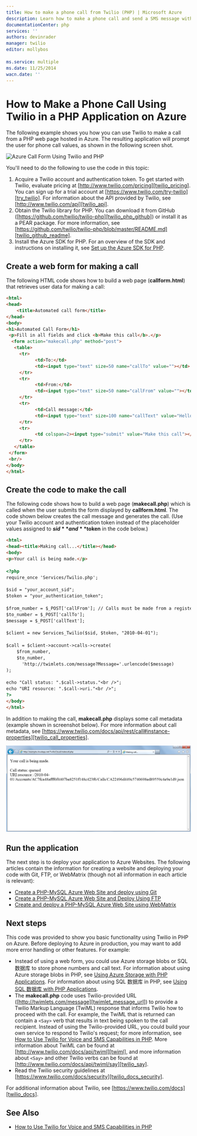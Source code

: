 ```yaml
---
title: How to make a phone call from Twilio (PHP) | Microsoft Azure
description: Learn how to make a phone call and send a SMS message with the Twilio API service on Azure. Samples are for PHP application.
documentationCenter: php
services: ''
authors: devinrader
manager: twilio
editor: mollybos

ms.service: multiple
ms.date: 11/25/2014
wacn.date: ''
---
```


# How to Make a Phone Call Using Twilio in a PHP Application on Azure 

The following example shows you how you can use Twilio to make a call from a PHP web page hosted in Azure. The resulting application will prompt the user for phone call values, as shown in the following screen shot.

![Azure Call Form Using Twilio and PHP][twilio_php]

You'll need to do the following to use the code in this topic:

1. Acquire a Twilio account and authentication token. To get started with Twilio, evaluate pricing at [http://www.twilio.com/pricing][twilio_pricing]. You can sign up for a trial account at [https://www.twilio.com/try-twilio][try_twilio]. For information about the API provided by Twilio, see [http://www.twilio.com/api][twilio_api].
2. Obtain the Twilio library for PHP. You can download it from GitHub ([https://github.com/twilio/twilio-php][twilio_php_github]) or install it as a PEAR package. For more information, see [https://github.com/twilio/twilio-php/blob/master/README.md][twilio_github_readme].
3. Install the Azure SDK for PHP. For an overview of the SDK and instructions on installing it, see [Set up the Azure SDK for PHP][setup_php_sdk].

## Create a web form for making a call

The following HTML code shows how to build a web page (**callform.html**) that retrieves user data for making a call:

```html
<html>
<head>
    <title>Automated call form</title>
</head>
<body>
<h1>Automated Call Form</h1>
 <p>Fill in all fields and click <b>Make this call</b>.</p>
  <form action="makecall.php" method="post">
   <table>
     <tr>
           <td>To:</td>
           <td><input type="text" size=50 name="callTo" value=""></td>
     </tr>
     <tr>
           <td>From:</td>
           <td><input type="text" size=50 name="callFrom" value=""></td>
     </tr>
     <tr>
           <td>Call message:</td>
           <td><input type="text" size=100 name="callText" value="Hello. This is the call text. Good bye." /></td>
     </tr>
     <tr>
           <td colspan=2><input type="submit" value="Make this call"></td>
     </tr>
   </table>
 </form>
 <br/>
</body>
</html>
```

## Create the code to make the call
The following code shows how to build a web page (**makecall.php**) which is called when the user submits the form displayed by **callform.html**. The code shown below creates the call message and generates the call. (Use your Twilio account and authentication token instead of the placeholder values assigned to **$sid** and **$token** in the code below.)

```html
<html>
<head><title>Making call...</title></head>
<body>
<p>Your call is being made.</p>

<?php
require_once 'Services/Twilio.php';

$sid = "your_account_sid";
$token = "your_authentication_token";

$from_number = $_POST['callFrom']; // Calls must be made from a registered Twilio number.
$to_number = $_POST['callTo'];
$message = $_POST['callText'];

$client = new Services_Twilio($sid, $token, "2010-04-01");

$call = $client->account->calls->create(
    $from_number, 
    $to_number,
      'http://twimlets.com/message?Message='.urlencode($message)
);

echo "Call status: ".$call->status."<br />";
echo "URI resource: ".$call->uri."<br />";
?>
</body>
</html>
```

In addition to making the call, **makecall.php** displays some call metadata (example shown in screenshot below). For more information about call metadata, see [https://www.twilio.com/docs/api/rest/call#instance-properties][twilio_call_properties].

![Azure Call Response Using Twilio and PHP][twilio_php_response]

## Run the application
The next step is to deploy your application to Azure Websites. The following articles contain the information for creating a website and deploying your code with Git, FTP, or WebMatrix (though not all information in each article is relevant):

* [Create a PHP-MySQL Azure Web Site and deploy using Git][website-git]
* [Create a PHP-MySQL Azure Web Site and Deploy Using FTP][website-ftp]
* [Create and deploy a PHP-MySQL Azure Web Site using WebMatrix][website-webmatrix]

## Next steps
This code was provided to show you basic functionality using Twilio in PHP on Azure. Before deploying to Azure in production, you may want to add more error handling or other features. For example:

* Instead of using a web form, you could use Azure storage blobs or SQL 数据库 to store phone numbers and call text. For information about using Azure storage blobs in PHP, see [Using Azure Storage with PHP Applications][howto_blob_storage_php]. For information about using SQL 数据库 in PHP, see [Using SQL 数据库 with PHP Applications][howto_sql_azure_php].
* The **makecall.php** code uses Twilio-provided URL ([http://twimlets.com/message][twimlet_message_url]) to provide a Twilio Markup Language (TwiML) response that informs Twilio how to proceed with the call. For example, the TwiML that is returned can contain a `<Say>` verb that results in text being spoken to the call recipient. Instead of using the Twilio-provided URL, you could build your own service to respond to Twilio's request; for more information, see [How to Use Twilio for Voice and SMS Capabilities in PHP][howto_twilio_voice_sms_php]. More information about TwiML can be found at [http://www.twilio.com/docs/api/twiml][twiml], and more information about `<Say>` and other Twilio verbs can be found at [http://www.twilio.com/docs/api/twiml/say][twilio_say].
* Read the Twilio security guidelines at [https://www.twilio.com/docs/security][twilio_docs_security].

For additional information about Twilio, see [https://www.twilio.com/docs][twilio_docs].

## See Also
* [How to Use Twilio for Voice and SMS Capabilities in PHP](./partner-twilio-php-how-to-use-voice-sms.md)

[twilio_pricing]: http://www.twilio.com/pricing
[try_twilio]: http://www.twilio.com/try-twilio
[twilio_api]: http://www.twilio.com/api
[verify_phone]: https://www.twilio.com/user/account/phone-numbers/verified#
[twilio_php]: https://github.com/twilio/twilio-php
[twilio_github_readme]: https://github.com/twilio/twilio-php/blob/master/README.md
[setup_php_sdk]: http://azurephp.interoperabilitybridges.com/articles/setup-the-windows-azure-sdk-for-php
[twimlet_message_url]: http://twimlets.com/message
[twiml]: http://www.twilio.com/docs/api/twiml
[twilio_api_service]: http://api.twilio.com
[build_php_azure_app]: http://azurephp.interoperabilitybridges.com/articles/build-and-deploy-a-windows-azure-php-application
[howto_twilio_voice_sms_php]: partner-twilio-php-how-to-use-voice-sms.md
[howto_blob_storage_php]: http://www.windowsazure.cn/documentation/articles/storage-php-how-to-use-blobs/
[howto_sql_azure_php]: http://www.windowsazure.cn/documentation/articles/sql-database-php-how-to-use/
[twilio_call_properties]: https://www.twilio.com/docs/api/rest/call#instance-properties
[twilio_docs_security]: http://www.twilio.com/docs/security
[twilio_docs]: http://www.twilio.com/docs
[twilio_say]: http://www.twilio.com/docs/api/twiml/say
[ssl_validation]: http://readthedocs.org/docs/twilio-php/en/latest/usage/rest.html
[twilio_php]: ./media/partner-twilio-php-make-phone-call/WA_TwilioPHPCallForm.jpg
[twilio_php_response]: ./media/partner-twilio-php-make-phone-call/WA_TwilioPHPMakeCall.jpg
[website-git]: https://www.windowsazure.cn/develop/php/tutorials/website-w-mysql-and-git/
[website-ftp]: https://www.windowsazure.cn/develop/php/tutorials/website-w-mysql-and-ftp/
[website-webmatrix]: https://www.windowsazure.cn/develop/php/tutorials/website-w-mysql-and-webmatrix/
[twilio_php_github]: https://github.com/twilio/twilio-php